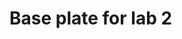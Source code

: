 # Base plate for lab 2

<!-- A simple flask(micro web framework) based online calculator.

The idea is to create a simple online calculator.The features are implemented in the following sequence.

addition
subtraction
multiplication
division

As the solution is flask-based, it will be accessed via a http interface.

The solution also satisfies the following requirements:
1. The final solution handles any Rational Number and also implemented those in stages, i.e. first Integers, and then Rational Numbers.
2. This online calculator project is forked from "https://github.com/patrikarlos/puts2" and followed the indicated api in that git repo.
3. Each feature was implemented as a branch, and once tested merged in to master together with the tests used to test the feature.  


steps to run this flask based online calculator:
1. clone the repository, "git clone https://github.com/yebh17/puts2.git"
2. The python script was developed in version 3.7, so For running the main script type "python3 main.py"
3. Go to the web browser and produce the below links for their respective sequences outputs.
    I. For addition "http://127.0.0.1:5000/add?A=value1&B=value2"
    II. For substraction "http://127.0.0.1:5000/sub?A=value1&B=value2"
    III. For multiplication "http://127.0.0.1:5000/mul?A=value1&B=value2" 
    IV. For division "http://127.0.0.1:5000/div?A=value1&B=value2"
4. For running the tests script type "python3 test_main.py" -->